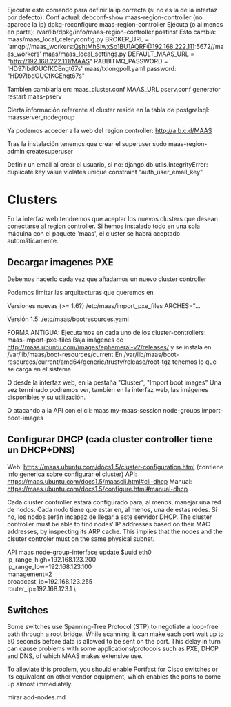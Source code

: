 Ejecutar este comando para definir la ip correcta (si no es la de la interfaz por defecto):
Conf actual:
  debconf-show maas-region-controller (no aparece la ip)
dpkg-reconfigure maas-region-controller
  Ejecuta (o al menos en parte): /var/lib/dpkg/info/maas-region-controller.postinst
  Esto cambia:
    maas/maas_local_celeryconfig.py
      BROKER_URL = 'amqp://maas_workers:QshtMhSlwxSo1BU1AQRF@192.168.222.111:5672//maas_workers'
    maas/maas_local_settings.py
      DEFAULT_MAAS_URL = "http://192.168.222.111/MAAS"
      RABBITMQ_PASSWORD = 'HD97IbdOUCfKCEngt67s'
    maas/txlongpoll.yaml
      password: "HD97IbdOUCfKCEngt67s"

  Tambien cambiarla en:
    maas_cluster.conf MAAS_URL
    pserv.conf generator
    restart maas-pserv

  Cierta información referente al cluster reside en la tabla de postgrelsql: maasserver_nodegroup

Ya podemos acceder a la web del region controller:
http://a.b.c.d/MAAS

Tras la instalación tenemos que crear el superuser
sudo maas-region-admin createsuperuser

Definir un email al crear el usuario, si no: django.db.utils.IntegrityError: duplicate key value violates unique constraint "auth_user_email_key"

# Clusters
En la interfaz web tendremos que aceptar los nuevos clusters que desean conectarse al region controller.
Si hemos instalado todo en una sola máquina con el paquete 'maas', el cluster se habrá aceptado automáticamente.

## Decargar imagenes PXE
Debemos hacerlo cada vez que añadamos un nuevo cluster controller

Podemos limitar las arquitecturas que queremos en

Versiones nuevas (>= 1.6?)
/etc/maas/import_pxe_files
ARCHES="...

Versión 1.5:
/etc/maas/bootresources.yaml

FORMA ANTIGUA: Ejecutamos en cada uno de los cluster-controllers:
maas-import-pxe-files
  Baja imágenes de http://maas.ubuntu.com/images/ephemeral-v2/releases/ y se instala en /var/lib/maas/boot-resources/current
  En /var/lib/maas/boot-resources/current/amd64/generic/trusty/release/root-tgz tenemos lo que se carga en el sistema

O desde la interfaz web, en la pestaña "Cluster", "Import boot images"
Una vez terminado podremos ver, también en la interfaz web, las imágenes disponibles y su utilización.

O atacando a la API con el cli:
maas my-maas-session node-groups import-boot-images


## Configurar DHCP (cada cluster controller tiene un DHCP+DNS)
Web: https://maas.ubuntu.com/docs1.5/cluster-configuration.html (contiene info generica sobre configurar el cluster)
API: https://maas.ubuntu.com/docs1.5/maascli.html#cli-dhcp
Manual: https://maas.ubuntu.com/docs1.5/configure.html#manual-dhcp

Cada cluster controller estará configurado para, al menos, manejar una red de nodos. Cada nodo tiene que estar en, al menos, una de estas redes. Si no, los nodos serán incapaz de llegar a este servidor DHCP.
The cluster controller must be able to find nodes’ IP addresses based on their MAC addresses, by inspecting its ARP cache. This implies that the nodes and the clsuter controler must on the same physical subnet.

API
maas <profile> node-group-interface update $uuid eth0 \
        ip_range_high=192.168.123.200    \
        ip_range_low=192.168.123.100     \
        management=2                     \
        broadcast_ip=192.168.123.255     \
        router_ip=192.168.123.1          \



## Switches
Some switches use Spanning-Tree Protocol (STP) to negotiate a loop-free path through a root bridge. While scanning, it can make each port wait up to 50 seconds before data is allowed to be sent on the port. This delay in turn can cause problems with some applications/protocols such as PXE, DHCP and DNS, of which MAAS makes extensive use.

To alleviate this problem, you should enable Portfast for Cisco switches or its equivalent on other vendor equipment, which enables the ports to come up almost immediately.


mirar add-nodes.md

